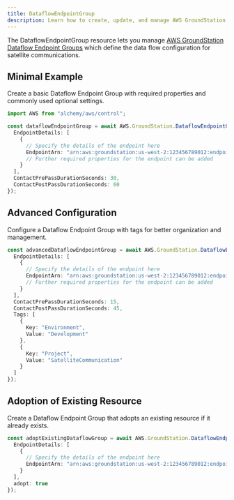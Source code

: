 ```yaml
---
title: DataflowEndpointGroup
description: Learn how to create, update, and manage AWS GroundStation DataflowEndpointGroups using Alchemy Cloud Control.
---
```


The DataflowEndpointGroup resource lets you manage [AWS GroundStation Dataflow Endpoint Groups](https://docs.aws.amazon.com/groundstation/latest/userguide/) which define the data flow configuration for satellite communications.

## Minimal Example

Create a basic Dataflow Endpoint Group with required properties and commonly used optional settings.

```ts
import AWS from "alchemy/aws/control";

const dataflowEndpointGroup = await AWS.GroundStation.DataflowEndpointGroup("myDataflowEndpointGroup", {
  EndpointDetails: [
    {
      // Specify the details of the endpoint here
      EndpointArn: "arn:aws:groundstation:us-west-2:123456789012:endpoint/my-endpoint",
      // Further required properties for the endpoint can be added
    }
  ],
  ContactPrePassDurationSeconds: 30,
  ContactPostPassDurationSeconds: 60
});
```

## Advanced Configuration

Configure a Dataflow Endpoint Group with tags for better organization and management.

```ts
const advancedDataflowEndpointGroup = await AWS.GroundStation.DataflowEndpointGroup("advancedDataflowGroup", {
  EndpointDetails: [
    {
      // Specify the details of the endpoint here
      EndpointArn: "arn:aws:groundstation:us-west-2:123456789012:endpoint/another-endpoint",
      // Further required properties for the endpoint can be added
    }
  ],
  ContactPrePassDurationSeconds: 15,
  ContactPostPassDurationSeconds: 45,
  Tags: [
    {
      Key: "Environment",
      Value: "Development"
    },
    {
      Key: "Project",
      Value: "SatelliteCommunication"
    }
  ]
});
```

## Adoption of Existing Resource

Create a Dataflow Endpoint Group that adopts an existing resource if it already exists.

```ts
const adoptExistingDataflowGroup = await AWS.GroundStation.DataflowEndpointGroup("existingDataflowGroup", {
  EndpointDetails: [
    {
      // Specify the details of the endpoint here
      EndpointArn: "arn:aws:groundstation:us-west-2:123456789012:endpoint/existing-endpoint",
    }
  ],
  adopt: true
});
```